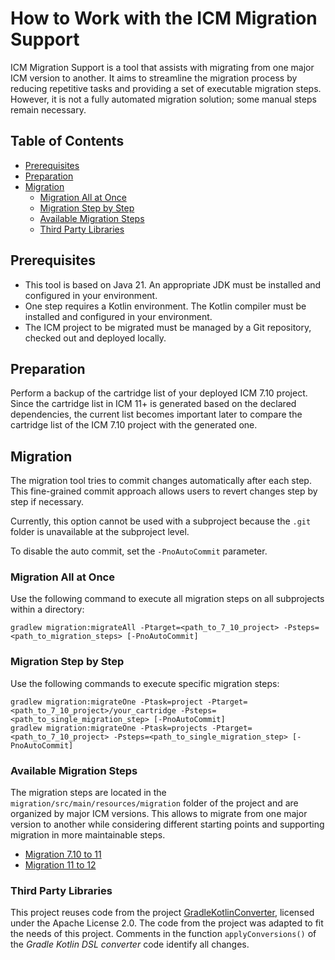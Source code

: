 How to Work with the ICM Migration Support
==========================================

ICM Migration Support is a tool that assists with migrating from one major ICM version to another.
It aims to streamline the migration process by reducing repetitive tasks and providing a set of executable migration steps.
However, it is not a fully automated migration solution; some manual steps remain necessary.

## Table of Contents
- [Prerequisites](#prerequisites)
- [Preparation](#preparation)
- [Migration](#migration)
  - [Migration All at Once](#migration-all-at-once)
  - [Migration Step by Step](#migration-step-by-step)
  - [Available Migration Steps](#available-migration-steps)
  - [Third Party Libraries](#third-party-libraries)


## Prerequisites
* This tool is based on Java 21. An appropriate JDK must be installed and configured in your environment.
* One step requires a Kotlin environment. The Kotlin compiler must be installed and configured in your environment.
* The ICM project to be migrated must be managed by a Git repository, checked out and deployed locally.

## Preparation
Perform a backup of the cartridge list of your deployed ICM 7.10 project.
Since the cartridge list in ICM 11+ is generated based on the declared dependencies, the current list becomes important later to compare the cartridge list of the ICM 7.10 project with the generated one.

## Migration
The migration tool tries to commit changes automatically after each step.  
This fine-grained commit approach allows users to revert changes step by step if necessary.  

Currently, this option cannot be used with a subproject because the `.git` folder is unavailable at the subproject level.

To disable the auto commit, set the `-PnoAutoCommit` parameter.

### Migration All at Once

Use the following command to execute all migration steps on all subprojects within a directory:

```
gradlew migration:migrateAll -Ptarget=<path_to_7_10_project> -Psteps=<path_to_migration_steps> [-PnoAutoCommit]
```

### Migration Step by Step

Use the following commands to execute specific migration steps:

```
gradlew migration:migrateOne -Ptask=project -Ptarget=<path_to_7_10_project>/your_cartridge -Psteps=<path_to_single_migration_step> [-PnoAutoCommit]
gradlew migration:migrateOne -Ptask=projects -Ptarget=<path_to_7_10_project> -Psteps=<path_to_single_migration_step> [-PnoAutoCommit]
```

### Available Migration Steps
The migration steps are located in the `migration/src/main/resources/migration` folder of the project and are organized by major ICM versions. This allows to migrate from one major version to another while considering different starting points and supporting migration in more maintainable steps.

* [Migration 7.10 to 11](docs/migration-7.10-11.md)
* [Migration 11 to 12](docs/migration-11-12.md)

### Third Party Libraries
This project reuses code from the project [GradleKotlinConverter](https://github.com/bernaferrari/GradleKotlinConverter), licensed under the Apache License 2.0. 
The code from the project was adapted to fit the needs of this project.
Comments in the function `applyConversions()` of the _Gradle Kotlin DSL converter_ code identify all changes.
